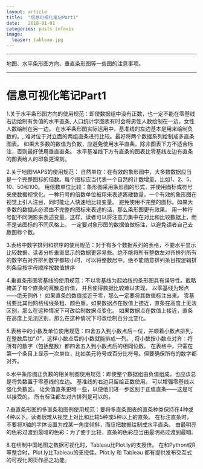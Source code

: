 ```yaml
---
layout: article
title:  "信息可视化笔记Part1"
date:   2018-01-01
categories: posts infovis
image:
  teaser: tableau.jpg
---
```

---
地图、水平条形图方向、垂直条形图等一些图的注意事项。

--------
# 信息可视化笔记Part1
1.关于水平条形图方向的使用规范：即使数据组中没有正数，也一定不能在零基线右边绘制有负值的水平直条, 人口统计学图表有时会将男性人数绘制在一边，女性人数绘制在另一边。 在水平条形图实际运用中，基准线的左边基本是用来绘制负数的。, 难对位于对立面的两组直条进行比较。最好将两个数据系列绘制成多直条图表。 如果大多数的数值为负数，应避免使用水平直条。除非图表下方不适合标注，否则最好使用垂直直条。 水平基准线下方有直条的图表比零基线左边有直条的图表给人的印象更深刻。

2.关于地图MAPS的使用规范： 自然单位：在有效的象形图中，大多数数据应当是一个完整图标的倍数。每个图标应当代表一个自然的计数增量，比如1、2、5、10、50和100。 用倍数单位比较：象形图采用条形图的形式，并使用图标或符号来使数据视觉化。一种符号的倍数单位被用来表述离散数量。一个有效的象形图在视觉上引人注目，同时能让人快速地比较变量。 避免使用不完整的图标。如果大多数的数据点必须由不完整的图标来表述的话，那么条形图更有效果。 用一种符号配不同阴影来表述变量。这样，读者可以将注意力集中在对比和比较数据上，而不是该图标的不同风格上。 一定要对象形图的数据值做标注，以避免读者自己去数图标个数。

3.表格中数字排列和排序的使用规范：对于有多个数据系列的表格，不要水平显示比较数据。读者分析垂直显示的数据更容易些。绝不能将所有整数左对齐排列所有的数字右对齐排列数字都较小时，可以将整数居中。绝不能随意排列条目按逻辑排列条目按字母顺序按数值排序

4.垂直条形图零基线的使用规范：不以零基线为起始线的条形图具有误导性。截略掩盖了每个直条的离散总价值， 并且使得数据比较难以实现。 以零基线为起点——绝无例外！ 如果直条的数值接近于零，那么一定要将其数值标注出来。 零基线要比其他网格线线条粗、颜色重。如果数据点在数值上接近，直条在高度上无法区别，那么在这种情况下可改绘制数据点变化。 如果数据点在数值上接近，直条在高度上无法区别，那么在这种情况下可改绘制百分比变化。

5.表格中的小数及单位使用规范：四舍五入到小数点后一位，并顺着小数点排列。在整数后加“.0”，这样小数点后的小数就能排成一列。, 将小数按小数点对齐：将所有的数字（包括整数）都四舍五入到小数点后的相同位数。 在表格中，只需在第一个条目上显示一次单位，比如美元符号或百分比符号。但要确保所有的数字都对齐。

6.水平条形图正负数的相关制图使用规范：即使整个数据组由负值组成，也应该总是将负数置于零基线的左边。 基准线的右边只留给正数使用。 可以增强零基线以强化负数区。 让负值直条更暗一些，以便他们进一步区别于正值直条——这是可以接受的。 所有标注都左对齐排列是可以的。

7.垂直条形图的多直条和图例使用规范：要将多直条图表的直条种类保持在4种或4种以下。读者很难从视觉上对比和比较5种或5种以上的直条。 在标注直条时，不要将X轴的字体设置为成某一角度倾斜，而应把数据绘制成水平直条。 由最明亮的色彩过渡到最暗的色彩：为了便于比较，直条的色彩应当由最明亮过渡到最暗。

8.在绘制中国地图之数据可视化时，Tableau比Plot.ly的支授佳。 在和Python或R等整合时，Plot.ly比Tableau的支授佳。Plot.ly 和 Tableau 都有提供发布交互式的可视化网页作品之功能。